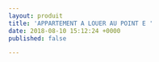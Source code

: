 ```yaml
---
layout: produit
title: 'APPARTEMENT A LOUER AU POINT E '
date: 2018-08-10 15:12:24 +0000
published: false

---
```

